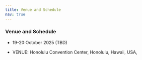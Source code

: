 ```yaml
---
title: Venue and Schedule
nav: true
---
```

### Venue and Schedule

* 19-20 October 2025 (TBD)

* VENUE: Honolulu Convention Center, Honolulu, Hawaii, USA, 

   

